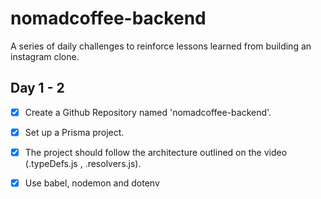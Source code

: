 # nomadcoffee-backend

A series of daily challenges to reinforce lessons learned from building an instagram clone.

## Day 1 - 2

- [x] Create a Github Repository named 'nomadcoffee-backend'.

- [x] Set up a Prisma project.

- [x] The project should follow the architecture outlined on the video (.typeDefs.js , .resolvers.js).

- [x] Use babel, nodemon and dotenv
